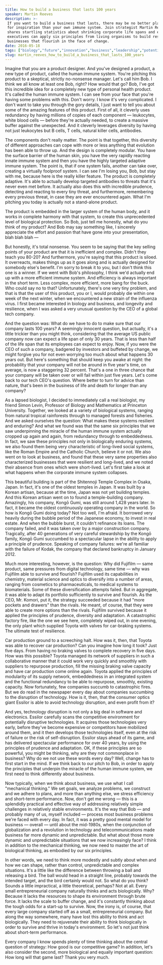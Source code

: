 ```yaml
---
title: How to build a business that lasts 100 years
speaker: Martin Reeves
description: >-
 If you want to build a business that lasts, there may be no better place to look
 for inspiration than your own immune system. Join strategist Martin Reeves as he
 shares startling statistics about shrinking corporate life spans and explains how
 executives can apply six principles from living organisms to build resilient
 businesses that flourish in the face of change.
date: 2016-05-18
tags: ["biology","future","innovation","business","leadership","potential","resources","productivity","success","work"]
slug: martin_reeves_how_to_build_a_business_that_lasts_100_years
---
```


Imagine that you are a product designer. And you've designed a product, a new type of
product, called the human immune system. You're pitching this product to a skeptical,
strictly no-nonsense manager. Let's call him Bob. I think we all know at least one Bob,
right? How would that go? Bob, I've got this incredible idea for a completely new type of
personal health product. It's called the human immune system. I can see from your face
that you're having some problems with this. Don't worry. I know it's very complicated. I
don't want to take you through the gory details, I just want to tell you about some of the
amazing features of this product. First of all, it cleverly uses redundancy by having
millions of copies of each component — leukocytes, white blood cells — before they're
actually needed, to create a massive buffer against the unexpected. And it cleverly
leverages diversity by having not just leukocytes but B cells, T cells, natural killer
cells, antibodies.

The components don't really matter. The point is that together, this diversity of
different approaches can cope with more or less anything that evolution has been able to
throw up. And the design is completely modular. You have the surface barrier of the human
skin, you have the very rapidly reacting innate immune system and then you have the highly
targeted adaptive immune system. The point is, that if one system fails, another can take
over, creating a virtually foolproof system. I can see I'm losing you, Bob, but stay with
me, because here is the really killer feature. The product is completely adaptive. It's
able to actually develop targeted antibodies to threats that it's never even met before.
It actually also does this with incredible prudence, detecting and reacting to every tiny
threat, and furthermore, remembering every previous threat, in case they are ever
encountered again. What I'm pitching you today is actually not a stand-alone
product.

The product is embedded in the larger system of the human body, and it works in complete
harmony with that system, to create this unprecedented level of biological protection. So
Bob, just tell me honestly, what do you think of my product? And Bob may say something
like, I sincerely appreciate the effort and passion that have gone into your presentation,
blah blah blah —

But honestly, it's total nonsense. You seem to be saying that the key selling points of
your product are that it is inefficient and complex. Didn't they teach you 80-20? And
furthermore, you're saying that this product is siloed. It overreacts, makes things up as
it goes along and is actually designed for somebody else's benefit. I'm sorry to break it
to you, but I don't think this one is a winner. If we went with Bob's philosophy, I think
we'd actually end up with a more efficient immune system. And efficiency is always
important in the short term. Less complex, more efficient, more bang for the buck. Who
could say no to that? Unfortunately, there's one very tiny problem, and that is that the
user of this product, you or I, would probably die within one week of the next winter,
when we encountered a new strain of the influenza virus. I first became interested in
biology and business, and longevity and resilience, when I was asked a very unusual
question by the CEO of a global tech company.

And the question was: What do we have to do to make sure that our company lasts 100 years?
A seemingly innocent question, but actually, it's a little trickier than you might think,
considering that the average US public company now can expect a life span of only 30
years. That is less than half of the life span that its employees can expect to enjoy. Now,
if you were the CEO of such a company, badgered by investors and buffeted by change, we
might forgive you for not even worrying too much about what happens 30 years out. But
here's something that should keep you awake at night: the probability that your company
will not be around in five year's time, on average, is now a staggering 32 percent. That's
a one in three chance that your company will be taken over or will fail within just five
years. Let's come back to our tech CEO's question. Where better to turn for advice than
nature, that's been in the business of life and death for longer than any
company?

As a lapsed biologist, I decided to immediately call a real biologist, my friend Simon
Levin, Professor of Biology and Mathematics at Princeton University. Together, we looked
at a variety of biological systems, ranging from natural tropical rainforests through to
managed forests and fisheries. And we asked ourselves the question: What makes these
systems resilient and enduring? And what we found was that the same six principles that we
saw underpinning the miracle of the human immune system actually cropped up again and
again, from redundancy through to embeddedness. In fact, we saw these principles not only
in biologically enduring systems, we also found them being very characteristic of
long-lived social systems, like the Roman Empire and the Catholic Church, believe it or
not. We also went on to look at business, and found that these very same properties also
characterized businesses that were resilient and long-lived, and we noted their absence
from ones which were short-lived. Let's first take a look at what happens when the
corporate immune system collapses.

This beautiful building is part of the Shitennoji Temple Complex in Osaka, Japan. In fact,
it's one of the oldest temples in Japan. It was built by a Korean artisan, because at the
time, Japan was not yet building temples. And this Korean artisan went on to found a
temple-building company. Amazingly, his company, Kongō Gumi, was still around 1,428 years
later. In fact, it became the oldest continuously operating company in the world. So how is
Kongō Gumi doing today? Not too well, I'm afraid. It borrowed very heavily during the
bubble period of the Japanese economy, to invest in real estate. And when the bubble
burst, it couldn't refinance its loans. The company failed, and it was taken over by a
major construction company. Tragically, after 40 generations of very careful stewardship
by the Kongō family, Kongō Gumi succumbed to a spectacular lapse in the ability to apply a
principle of prudence. Speaking of company failures: we're all familiar with the failure of
Kodak, the company that declared bankruptcy in January 2012.

Much more interesting, however, is the question: Why did Fujifilm — same product, same
pressures from digital technology, same time — why was Fujifilm able to survive and
flourish? Fujifilm used its capabilities in chemistry, material science and optics to
diversify into a number of areas, ranging from cosmetics to pharmaceuticals, to medical
systems to biomaterials. Some of these diversification attempts failed. But in aggregate,
it was able to adapt its portfolio sufficiently to survive and flourish. As the CEO, Mr.
Komori, put it, the strategy succeeded because it had "more pockets and drawers" than the
rivals. He meant, of course, that they were able to create more options than the rivals.
Fujifilm survived because it applied the principles of prudence, diversity and
adaptation. A catastrophic factory fire, like the one we see here, completely wiped out, in
one evening, the only plant which supplied Toyota with valves for car-braking systems. The
ultimate test of resilience.

Car production ground to a screeching halt. How was it, then, that Toyota was able to
recover car production? Can you imagine how long it took? Just five days. From having no
braking valves to complete recovery in five days. How was this possible? Toyota managed
its network of suppliers in such a collaborative manner that it could work very quickly
and smoothly with suppliers to repurpose production, fill the missing braking valve
capacity and have car production come online again. Toyota applied the principles of
modularity of its supply network, embeddedness in an integrated system and the functional
redundancy to be able to repurpose, smoothly, existing capacity. Now fortunately, few
companies succumb to catastrophic fires. But we do read in the newspaper every day about
companies succumbing to the disruption of technology. How is it, then, that the consumer
optics giant Essilor is able to avoid technology disruption, and even profit from
it?

And yes, technology disruption is not only a big deal in software and electronics. Essilor
carefully scans the competitive environment for potentially disruptive technologies. It
acquires those technologies very early, before they've become expensive or competitors
have mobilized around them, and it then develops those technologies itself, even at the
risk of failure or the risk of self-disruption. Essilor stays ahead of its game, and has
delivered spectacular performance for over 40 years, by using the principles of prudence
and adaptation. OK, if these principles are so powerful, you might be thinking, why are
they not commonplace in business? Why do we not use these words every day? Well, change
has to first start in the mind. If we think back to our pitch to Bob, in order to apply
the principles that underpin the miracle of the human immune system, we first need to
think differently about business.

Now typically, when we think about business, we use what I call "mechanical thinking." We
set goals, we analyze problems, we construct and we adhere to plans, and more than
anything else, we stress efficiency and short-term performance. Now, don't get me wrong —
this is a splendidly practical and effective way of addressing relatively simple
challenges in relatively stable environments. It's the way that Bob — and probably many of
us, myself included — process most business problems we're faced with every day. In fact,
it was a pretty good mental model for business — overall — until about the mid-1980s, when
the conjunction of globalization and a revolution in technology and telecommunications
made business far more dynamic and unpredictable. But what about those more dynamic and
unpredictable situations that we now increasingly face? I think in addition to the
mechanical thinking, we now need to master the art of biological thinking, as embodied by
our six principles.

In other words, we need to think more modestly and subtly about when and how we can shape,
rather than control, unpredictable and complex situations. It's a little like the
difference between throwing a ball and releasing a bird. The ball would head in a straight
line, probably towards the intended target, and the bird certainly would not. So what do
you think? Sounds a little impractical, a little theoretical, perhaps? Not at all. Every
small entrepreneurial company naturally thinks and acts biologically. Why? Because it
lacks the resources to shape its environment through brute force. It lacks the scale to
buffer change, and it's constantly thinking about the tough odds for a start-up to
survive. Now, the irony is, of course, that every large company started off as a small,
entrepreneurial company. But along the way somewhere, many have lost this ability to think
and act biologically. They need to rejuvenate their ability to think biologically in order
to survive and thrive in today's environment. So let's not just think about short-term
performance.

Every company I know spends plenty of time thinking about the central question of
strategy: How good is our competitive game? In addition, let's also consider the second,
more biological and equally important question: How long will that game last? Thank you
very much.

<!--
ad_duration=3.33
comment_count=50
event="TED@BCG Paris"
external_start_time=0
has_talk_citation=0
intro_duration=11.82
is_subtitle_required="False"
is_talk_featured="True"
language="en"
language_swap="False"
native_language="en"
number_of_related_talks=6
number_of_speakers=1
number_of_subtitled_videos=21
number_of_tags=10
number_of_talk_download_languages=21
number_of_talk_more_resources=4
number_of_talk_recommendations=0
number_of_talks_take_actions=0
post_ad_duration=0.83
published_timestamp="2016-08-09 15:04:50"
recording_date="2016-05-18"
speaker_description="Strategist"
speaker_is_published=1
speaker_name="Martin Reeves"
talk_name="How to build a business that lasts 100 years"
talks_tags=["biology","future","innovation","business","leadership","potential","resources","productivity","success","work"]
talks_take_action=[]
url_audio="https://download.ted.com/talks/MartinReeves_2016S.mp3?apikey=acme-roadrunner"
url_photo_speaker="https://pe.tedcdn.com/images/ted/3e78b86b32e1e4e5278b670b9eec9bcf9720f712_254x191.jpg"
url_photo_talk="https://s3.amazonaws.com/talkstar-photos/uploads/8e4deb30-a0f4-4816-9288-3ed186c69b89/MartinReeves_2016S-embed.jpg"
url_webpage="https://www.ted.com/talks/martin_reeves_how_to_build_a_business_that_lasts_100_years"
video_type_name="TED Institute Talk"
-->